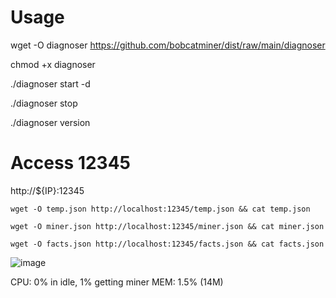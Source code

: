 # Usage

wget -O diagnoser https://github.com/bobcatminer/dist/raw/main/diagnoser

chmod +x diagnoser 

./diagnoser start -d

./diagnoser stop

./diagnoser version

# Access 12345

http://${IP}:12345

```
wget -O temp.json http://localhost:12345/temp.json && cat temp.json

wget -O miner.json http://localhost:12345/miner.json && cat miner.json

wget -O facts.json http://localhost:12345/facts.json && cat facts.json
```
![image](https://user-images.githubusercontent.com/86550076/127101521-00e485e2-2424-4b20-b842-7e2729ad2357.png)


CPU: 0% in idle, 1% getting miner
MEM: 1.5% (14M)
